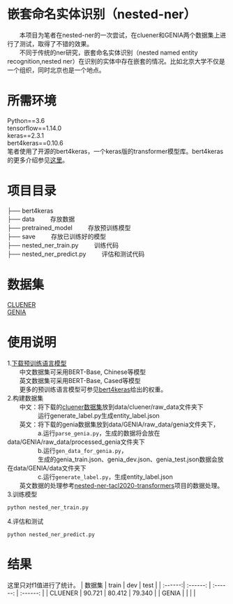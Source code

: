 # 嵌套命名实体识别（nested-ner）
&emsp;&emsp;本项目为笔者在nested-ner的一次尝试，在cluener和GENIA两个数据集上进行了测试，取得了不错的效果。</br>
&emsp;&emsp;不同于传统的ner研究，嵌套命名实体识别（nested named entity recognition,nested ner）在识别的实体中存在嵌套的情况。比如北京大学不仅是一个组织，同时北京也是一个地点。
# 所需环境
Python==3.6</br>
tensorflow==1.14.0</br>
keras==2.3.1</br>
bert4keras==0.10.6</br>
笔者使用了开源的bert4keras，一个keras版的transformer模型库。bert4keras的更多介绍参见[这里](https://github.com/bojone/bert4keras)。
# 项目目录
├── bert4keras</br>
├── data    存放数据</br>
├── pretrained_model    存放预训练模型</br>
├── save    存放已训练好的模型</br>
├── nested_ner_train.py    训练代码</br>
├── nested_ner_predict.py    评估和测试代码
# 数据集
[CLUENER](https://www.cluebenchmarks.com/introduce.html)</br>
[GENIA](http://www.geniaproject.org/genia-corpus/pos-annotation)
# 使用说明
1.[下载预训练语言模型](https://github.com/google-research/bert#pre-trained-models)</br>
&emsp;&emsp;中文数据集可采用BERT-Base, Chinese等模型</br>
&emsp;&emsp;英文数据集可采用BERT-Base, Cased等模型</br>
&emsp;&emsp;更多的预训练语言模型可参见[bert4keras](https://github.com/bojone/bert4keras)给出的权重。</br>
2.构建数据集</br>
&emsp;&emsp;中文：将下载的[cluener数据集](https://storage.googleapis.com/cluebenchmark/tasks/cluener_public.zip)放到data/cluener/raw_data文件夹下</br>
&emsp;&emsp;&emsp;&emsp;&emsp;运行generate_label.py生成entity_label.json</br>
&emsp;&emsp;英文：将下载的genia数据集放到data/GENIA/raw_data/genia文件夹下，</br>
&emsp;&emsp;&emsp;&emsp;&emsp;a.运行```parse_genia.py```，生成的数据将会放在data/GENIA/raw_data/processed_genia文件夹下</br>
&emsp;&emsp;&emsp;&emsp;&emsp;b.运行```gen_data_for_genia.py```，</br>
&emsp;&emsp;&emsp;&emsp;&emsp;生成的genia_train.json、genia_dev.json、genia_test.json数据会放在data/GENIA/data文件夹下</br>
&emsp;&emsp;&emsp;&emsp;&emsp;c.运行```generate_label.py```，生成entity_label.json</br>
&emsp;&emsp;英文数据的处理参考[nested-ner-tacl2020-transformers](https://github.com/yahshibu/nested-ner-tacl2020-transformers)项目的数据处理。</br>
3.训练模型</br>
```
python nested_ner_train.py
```
4.评估和测试</br>
```
python nested_ner_predict.py
```
# 结果
这里只对f1值进行了统计。
| 数据集 | train | dev | test |
| :------:| :------: | :------: | :------: |
| CLUENER | 90.721 | 80.412 | 79.340 |
| GENIA |  |  |  |
